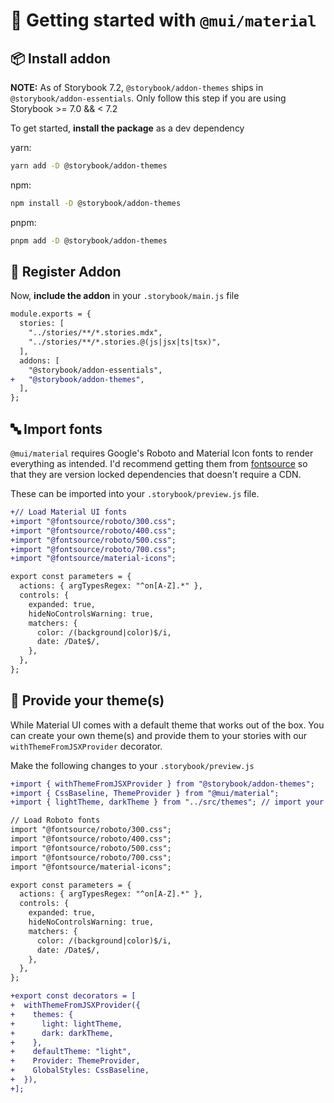 # 🏁 Getting started with `@mui/material`

## 📦 Install addon

**NOTE:** As of Storybook 7.2, `@storybook/addon-themes` ships in `@storybook/addon-essentials`. Only follow this step if you are using Storybook >= 7.0 && < 7.2

To get started, **install the package** as a dev dependency

yarn:

```zsh
yarn add -D @storybook/addon-themes
```

npm:

```zsh
npm install -D @storybook/addon-themes
```

pnpm:

```zsh
pnpm add -D @storybook/addon-themes
```

## 🧩 Register Addon

Now, **include the addon** in your `.storybook/main.js` file

```diff
module.exports = {
  stories: [
    "../stories/**/*.stories.mdx",
    "../stories/**/*.stories.@(js|jsx|ts|tsx)",
  ],
  addons: [
    "@storybook/addon-essentials",
+   "@storybook/addon-themes",
  ],
};
```

## 🔤 Import fonts

`@mui/material` requires Google's Roboto and Material Icon fonts to render everything as intended. I'd recommend getting them from [fontsource](https://github.com/fontsource/fontsource) so that they are version locked dependencies that doesn't require a CDN.

These can be imported into your `.storybook/preview.js` file.

```diff
+// Load Material UI fonts
+import "@fontsource/roboto/300.css";
+import "@fontsource/roboto/400.css";
+import "@fontsource/roboto/500.css";
+import "@fontsource/roboto/700.css";
+import "@fontsource/material-icons";

export const parameters = {
  actions: { argTypesRegex: "^on[A-Z].*" },
  controls: {
    expanded: true,
    hideNoControlsWarning: true,
    matchers: {
      color: /(background|color)$/i,
      date: /Date$/,
    },
  },
};
```

## 🎨 Provide your theme(s)

While Material UI comes with a default theme that works out of the box. You can create your own theme(s) and provide them to your stories with our `withThemeFromJSXProvider` decorator.

Make the following changes to your `.storybook/preview.js`

```diff
+import { withThemeFromJSXProvider } from "@storybook/addon-themes";
+import { CssBaseline, ThemeProvider } from "@mui/material";
+import { lightTheme, darkTheme } from "../src/themes"; // import your custom theme configs

// Load Roboto fonts
import "@fontsource/roboto/300.css";
import "@fontsource/roboto/400.css";
import "@fontsource/roboto/500.css";
import "@fontsource/roboto/700.css";
import "@fontsource/material-icons";

export const parameters = {
  actions: { argTypesRegex: "^on[A-Z].*" },
  controls: {
    expanded: true,
    hideNoControlsWarning: true,
    matchers: {
      color: /(background|color)$/i,
      date: /Date$/,
    },
  },
};

+export const decorators = [
+  withThemeFromJSXProvider({
+    themes: {
+      light: lightTheme,
+      dark: darkTheme,
+    },
+    defaultTheme: "light",
+    Provider: ThemeProvider,
+    GlobalStyles: CssBaseline,
+  }),
+];
```
